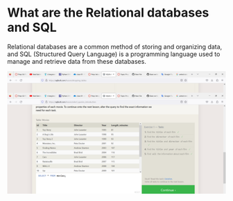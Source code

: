 # What are the Relational databases and SQL
Relational databases are a common method of storing and organizing data,
and SQL (Structured Query Language) is a programming language used to manage and retrieve data from these databases.

![SQL Lesson 1](https://github.com/qaisdw/reading-notes/blob/main/SQL/pic/SQL%20Lesson%201.png)




